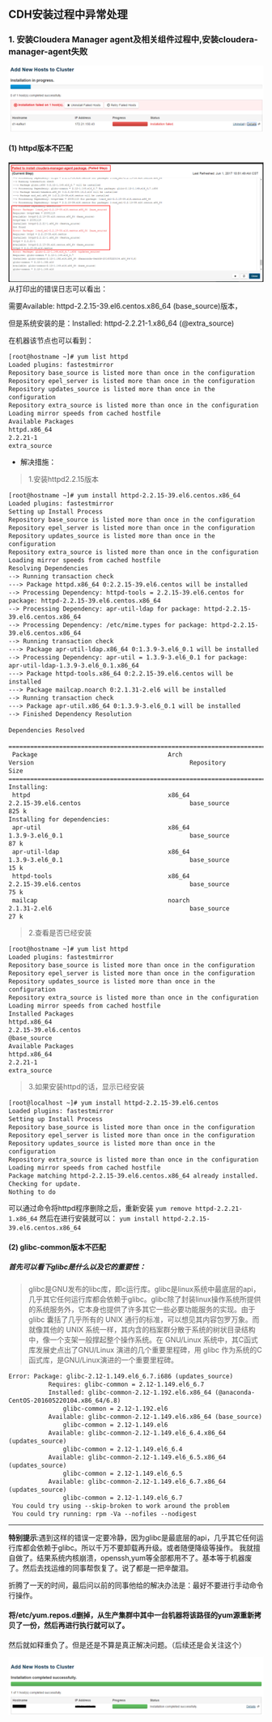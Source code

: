 ## CDH安装过程中异常处理
### 1. 安装Cloudera Manager agent及相关组件过程中,安装cloudera-manager-agent失败
![](images/addhosterror1.png)
#### (1) __httpd版本不匹配__
![](images/addhosterror2.png)
从打印出的错误日志可以看出：

需要Available: httpd-2.2.15-39.el6.centos.x86_64 (base_source)版本，

但是系统安装的是：Installed: httpd-2.2.21-1.x86_64 (@extra_source) 

在机器该节点也可以看到：
```
[root@hostname ~]# yum list httpd
Loaded plugins: fastestmirror
Repository base_source is listed more than once in the configuration
Repository epel_server is listed more than once in the configuration
Repository updates_source is listed more than once in the configuration
Repository extra_source is listed more than once in the configuration
Loading mirror speeds from cached hostfile
Available Packages
httpd.x86_64                                                                        2.2.21-1                                                                         extra_source
```

* 解决措施：
> 1.安装httpd2.2.15版本
```
[root@hostname ~]# yum install httpd-2.2.15-39.el6.centos.x86_64
Loaded plugins: fastestmirror
Setting up Install Process
Repository base_source is listed more than once in the configuration
Repository epel_server is listed more than once in the configuration
Repository updates_source is listed more than once in the configuration
Repository extra_source is listed more than once in the configuration
Loading mirror speeds from cached hostfile
Resolving Dependencies
--> Running transaction check
---> Package httpd.x86_64 0:2.2.15-39.el6.centos will be installed
--> Processing Dependency: httpd-tools = 2.2.15-39.el6.centos for package: httpd-2.2.15-39.el6.centos.x86_64
--> Processing Dependency: apr-util-ldap for package: httpd-2.2.15-39.el6.centos.x86_64
--> Processing Dependency: /etc/mime.types for package: httpd-2.2.15-39.el6.centos.x86_64
--> Running transaction check
---> Package apr-util-ldap.x86_64 0:1.3.9-3.el6_0.1 will be installed
--> Processing Dependency: apr-util = 1.3.9-3.el6_0.1 for package: apr-util-ldap-1.3.9-3.el6_0.1.x86_64
---> Package httpd-tools.x86_64 0:2.2.15-39.el6.centos will be installed
---> Package mailcap.noarch 0:2.1.31-2.el6 will be installed
--> Running transaction check
---> Package apr-util.x86_64 0:1.3.9-3.el6_0.1 will be installed
--> Finished Dependency Resolution

Dependencies Resolved

=================================================================================================================================================================================
 Package                                    Arch                                Version                                           Repository                                Size
=================================================================================================================================================================================
Installing:
 httpd                                      x86_64                              2.2.15-39.el6.centos                              base_source                              825 k
Installing for dependencies:
 apr-util                                   x86_64                              1.3.9-3.el6_0.1                                   base_source                               87 k
 apr-util-ldap                              x86_64                              1.3.9-3.el6_0.1                                   base_source                               15 k
 httpd-tools                                x86_64                              2.2.15-39.el6.centos                              base_source                               75 k
 mailcap                                    noarch                              2.1.31-2.el6                                      base_source                               27 k

```
> 2.查看是否已经安装

```
[root@hostname ~]# yum list httpd
Loaded plugins: fastestmirror
Repository base_source is listed more than once in the configuration
Repository epel_server is listed more than once in the configuration
Repository updates_source is listed more than once in the configuration
Repository extra_source is listed more than once in the configuration
Loading mirror speeds from cached hostfile
Installed Packages
httpd.x86_64                                                                  2.2.15-39.el6.centos                                                                   @base_source
Available Packages
httpd.x86_64                                                                  2.2.21-1                                                                               extra_source
```
> 3.如果安装httpd的话，显示已经安装
```
[root@localhost ~]# yum install httpd-2.2.15-39.el6.centos
Loaded plugins: fastestmirror
Setting up Install Process
Repository base_source is listed more than once in the configuration
Repository epel_server is listed more than once in the configuration
Repository updates_source is listed more than once in the configuration
Repository extra_source is listed more than once in the configuration
Loading mirror speeds from cached hostfile
Package matching httpd-2.2.15-39.el6.centos.x86_64 already installed. Checking for update.
Nothing to do

``` 
 
可以通过命令将httpd程序删除之后，重新安装
`yum remove httpd-2.2.21-1.x86_64`
然后在进行安装就可以：
`yum install httpd-2.2.15-39.el6.centos.x86_64`

#### (2) __glibc-common版本不匹配__
##### 首先可以看下glibc是什么以及它的重要性：
> glibc是GNU发布的libc库，即c运行库。glibc是linux系统中最底层的api，几乎其它任何运行库都会依赖于glibc。glibc除了封装linux操作系统所提供的系统服务外，它本身也提供了许多其它一些必要功能服务的实现。由于 glibc 囊括了几乎所有的 UNIX 通行的标准，可以想见其内容包罗万象。而就像其他的 UNIX 系统一样，其内含的档案群分散于系统的树状目录结构中，像一个支架一般撑起整个操作系统。在 GNU/Linux 系统中，其C函式库发展史点出了GNU/Linux 演进的几个重要里程碑，用 glibc 作为系统的C函式库，是GNU/Linux演进的一个重要里程碑。


```
Error: Package: glibc-2.12-1.149.el6_6.7.i686 (updates_source)
           Requires: glibc-common = 2.12-1.149.el6_6.7
           Installed: glibc-common-2.12-1.192.el6.x86_64 (@anaconda-CentOS-201605220104.x86_64/6.8)
               glibc-common = 2.12-1.192.el6
           Available: glibc-common-2.12-1.149.el6.x86_64 (base_source)
               glibc-common = 2.12-1.149.el6
           Available: glibc-common-2.12-1.149.el6_6.4.x86_64 (updates_source)
               glibc-common = 2.12-1.149.el6_6.4
           Available: glibc-common-2.12-1.149.el6_6.5.x86_64 (updates_source)
               glibc-common = 2.12-1.149.el6_6.5
           Available: glibc-common-2.12-1.149.el6_6.7.x86_64 (updates_source)
               glibc-common = 2.12-1.149.el6_6.7
 You could try using --skip-broken to work around the problem
 You could try running: rpm -Va --nofiles --nodigest

```

*** 
__特别提示__:遇到这样的错误一定要冷静，因为glibc是最底层的api，几乎其它任何运行库都会依赖于glibc。所以千万不要卸载再升级。或者随便降级等操作。
我就擅自做了。结果系统内核崩溃，openssh,yum等全部都用不了。基本等于机器废了。然后去找运维的同事帮恢复了。说了都是一把辛酸泪。

折腾了一天的时间，最后问以前的同事他给的解决办法是：最好不要进行手动命令行操作。

#### 将/etc/yum.repos.d删掉，从生产集群中其中一台机器将该路径的yum源重新拷贝了一份，然后再进行执行就可以了。
然后就如释重负了。但是还是不算是真正解决问题。（后续还是会关注这个）

![](images/addhosterror3.png)